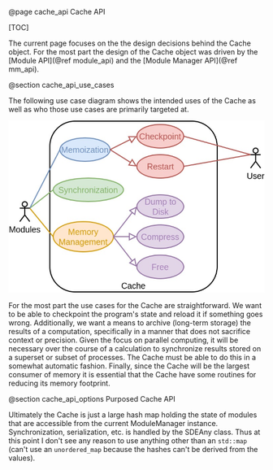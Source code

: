 @page cache_api Cache API

[TOC]

The current page focuses on the the design decisions behind the Cache object.
For the most part the design of the Cache object was driven by the 
[Module API](@ref module_api) and the [Module Manager API](@ref mm_api).

@section cache_api_use_cases

The following use case diagram shows the intended uses of the Cache as well as
who those use cases are primarily targeted at.

![](uml/CacheAPI_use_case.jpg)

For the most part the use cases for the Cache are straightforward.  We want to
be able to checkpoint the program's state and reload it if something goes wrong.
Additionally, we want a means to archive (long-term storage) the results of a 
computation, specifically in a manner that does not sacrifice context or 
precision.  Given the focus on parallel computing, it will be necessary over 
the course of a calculation to synchronize results stored on a superset or 
subset of processes.  The Cache must be able to do this in a somewhat automatic
fashion.  Finally, since the Cache will be the largest consumer of memory it is
essential that the Cache have some routines for reducing its memory footprint.

@section cache_api_options Purposed Cache API

Ultimately the Cache is just a large hash map holding the state of modules
that are accessible from the current ModuleManager instance.  Synchronization,
serialization, etc. is handled by the SDEAny class.  Thus at this point I don't
see any reason to use anything other than an `std::map` (can't use an 
`unordered_map` because the hashes can't be derived from the values).
